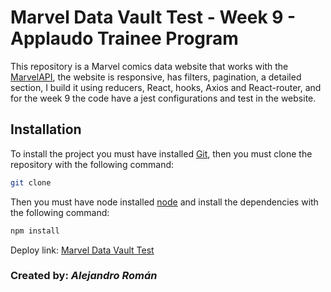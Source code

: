 # **Marvel Data Vault Test - Week 9 - Applaudo Trainee Program**

This repository is a Marvel comics data website that works with the [MarvelAPI](https://developer.marvel.com/), the website is responsive, has filters, pagination, a detailed section, I build it using reducers, React, hooks, Axios and React-router, and for the week 9 the code have a jest configurations and test in the website.

## Installation

To install the project you must have installed [Git](https://git-scm.com/downloads), then you must clone the repository with the following command:

```bash
git clone
```

Then you must have node installed [node](https://nodejs.org/es/) and install the dependencies with the following command:

```bash
npm install
```

Deploy link: [Marvel Data Vault Test](https://marvel-data-vault-test.vercel.app/)

### Created by: **_Alejandro Román_**
